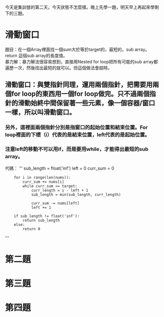 今天是集訓營的第二天。今天狀態不怎麼樣。晚上先學一題，明天早上再起來學剩下的三題。

# 滑動窗口
題目：在一個Array裡面找一個sum大於等於target的，最短的，sub array。return 這個sub array的長度值。  
暴力解：暴力解法很容易想到，直接用Nested for loop把所有可能的sub array都遍歷一次，然後找出最短的就可以。但這個做法會超時。  

## 滑動窗口：與雙指針同理，運用兩個指針，把需要用兩個for loop的東西用一個for loop做完。只不過兩個指針的滑動始終中間保留著一些元素，像一個容器/窗口一樣，所以叫滑動窗口。

### 另外，這裡面兩個指針分別是指窗口的起始位置和結束位置。For loop裡面的下標（i）代表的是結束位置，left代表的是起始位置。
### 注意left的移動不可以用if，而是要用while，才能得出最短的sub array。

代碼：
‘’‘
sub_length = float('inf')
        left = 0
        curr_sum = 0

        for i in range(len(nums)):
            curr_sum += nums[i]
            while curr_sum >= target:
                curr_length = i - left + 1
                sub_length = min(sub_length, curr_length)
                
                curr_sum -= nums[left]
                left += 1
        
        if sub_length != float('inf'):
            return sub_length
        else:
            return 0
'''

# 第二題
# 第三題
# 第四題